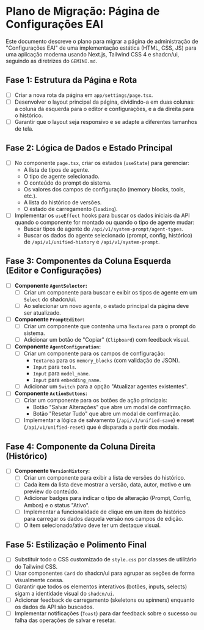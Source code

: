 # Plano de Migração: Página de Configurações EAI

Este documento descreve o plano para migrar a página de administração de "Configurações EAI" de uma implementação estática (HTML, CSS, JS) para uma aplicação moderna usando Next.js, Tailwind CSS 4 e shadcn/ui, seguindo as diretrizes do `GEMINI.md`.

## Fase 1: Estrutura da Página e Rota

- [ ] Criar a nova rota da página em `app/settings/page.tsx`.
- [ ] Desenvolver o layout principal da página, dividindo-a em duas colunas: a coluna da esquerda para o editor e configurações, e a da direita para o histórico.
- [ ] Garantir que o layout seja responsivo e se adapte a diferentes tamanhos de tela.

## Fase 2: Lógica de Dados e Estado Principal

- [ ] No componente `page.tsx`, criar os estados (`useState`) para gerenciar:
    - A lista de tipos de agente.
    - O tipo de agente selecionado.
    - O conteúdo do prompt do sistema.
    - Os valores dos campos de configuração (memory blocks, tools, etc.).
    - A lista do histórico de versões.
    - O estado de carregamento (`loading`).
- [ ] Implementar os `useEffect` hooks para buscar os dados iniciais da API quando o componente for montado ou quando o tipo de agente mudar:
    - Buscar tipos de agente de `/api/v1/system-prompt/agent-types`.
    - Buscar os dados do agente selecionado (prompt, config, histórico) de `/api/v1/unified-history` e `/api/v1/system-prompt`.

## Fase 3: Componentes da Coluna Esquerda (Editor e Configurações)

- [ ] **Componente `AgentSelector`:**
    - [ ] Criar um componente para buscar e exibir os tipos de agente em um `Select` do shadcn/ui.
    - [ ] Ao selecionar um novo agente, o estado principal da página deve ser atualizado.

- [ ] **Componente `PromptEditor`:**
    - [ ] Criar um componente que contenha uma `Textarea` para o prompt do sistema.
    - [ ] Adicionar um botão de "Copiar" (`Clipboard`) com feedback visual.

- [ ] **Componente `AgentConfiguration`:**
    - [ ] Criar um componente para os campos de configuração:
        - `Textarea` para os `memory_blocks` (com validação de JSON).
        - `Input` para `tools`.
        - `Input` para `model_name`.
        - `Input` para `embedding_name`.
    - [ ] Adicionar um `Switch` para a opção "Atualizar agentes existentes".

- [ ] **Componente `ActionButtons`:**
    - [ ] Criar um componente para os botões de ação principais:
        - Botão "Salvar Alterações" que abre um modal de confirmação.
        - Botão "Resetar Tudo" que abre um modal de confirmação.
    - [ ] Implementar a lógica de salvamento (`/api/v1/unified-save`) e reset (`/api/v1/unified-reset`) que é disparada a partir dos modais.

## Fase 4: Componente da Coluna Direita (Histórico)

- [ ] **Componente `VersionHistory`:**
    - [ ] Criar um componente para exibir a lista de versões do histórico.
    - [ ] Cada item da lista deve mostrar a versão, data, autor, motivo e um preview do conteúdo.
    - [ ] Adicionar badges para indicar o tipo de alteração (Prompt, Config, Ambos) e o status "Ativo".
    - [ ] Implementar a funcionalidade de clique em um item do histórico para carregar os dados daquela versão nos campos de edição.
    - [ ] O item selecionado/ativo deve ter um destaque visual.

## Fase 5: Estilização e Polimento Final

- [ ] Substituir todo o CSS customizado de `style.css` por classes de utilitário do Tailwind CSS.
- [ ] Usar componentes `Card` do shadcn/ui para agrupar as seções de forma visualmente coesa.
- [ ] Garantir que todos os elementos interativos (botões, inputs, selects) sigam a identidade visual do `shadcn/ui`.
- [ ] Adicionar feedback de carregamento (skeletons ou spinners) enquanto os dados da API são buscados.
- [ ] Implementar notificações (`Toast`) para dar feedback sobre o sucesso ou falha das operações de salvar e resetar.
